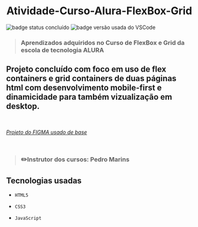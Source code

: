 <h1 align='center'>Atividade-Curso-Alura-FlexBox-Grid</h1>

![badge status concluído](https://img.shields.io/badge/Status-Conclu%C3%ADdo-green)
![badge versão usada do VSCode](https://img.shields.io/badge/VSCode-1.72.0-blue)

><h3>Aprendizados adquiridos no <strong>Curso de FlexBox e Grid</strong> da escola de tecnologia ALURA</h2>

## Projeto concluído com foco em uso de flex containers e grid containers de duas páginas html com desenvolvimento mobile-first e dinamicidade para também vizualização em desktop.

<br>

 *<a href="https://www.figma.com/file/ibWktwVpnog76rMYOdVhks/Dispondo-elementos-com-flexbox-e-grid?node-id=54%3A2358">Projeto do FIGMA usado de base</a>*
  
 <br>
 
 >### :pencil2:Instrutor dos cursos: Pedro Marins

## Tecnologias usadas

- `HTML5`

- `CSS3`

- `JavaScript`
